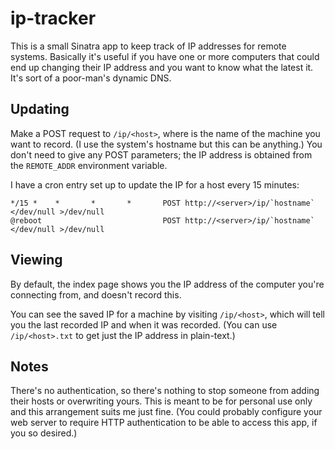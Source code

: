 # ip-tracker

This is a small Sinatra app to keep track of IP addresses for remote systems. Basically it's useful if you have one or more computers that could end up changing their IP address and you want to know what the latest it. It's sort of a poor-man's dynamic DNS.

## Updating
Make a POST request to `/ip/<host>`, where <host> is the name of the machine you want to record. (I use the system's hostname but this can be anything.) You don't need to give any POST parameters; the IP address is obtained from the `REMOTE_ADDR` environment variable.

I have a cron entry set up to update the IP for a host every 15 minutes:

    */15 *    *       *       *       POST http://<server>/ip/`hostname` </dev/null >/dev/null
    @reboot                           POST http://<server>/ip/`hostname` </dev/null >/dev/null

## Viewing
By default, the index page shows you the IP address of the computer you're connecting from, and doesn't record this.

You can see the saved IP for a machine by visiting `/ip/<host>`, which will tell you the last recorded IP and when it was recorded. (You can use `/ip/<host>.txt` to get just the IP address in plain-text.)

## Notes
There's no authentication, so there's nothing to stop someone from adding their hosts or overwriting yours. This is meant to be for personal use only and this arrangement suits me just fine. (You could probably configure your web server to require HTTP authentication to be able to access this app, if you so desired.)
